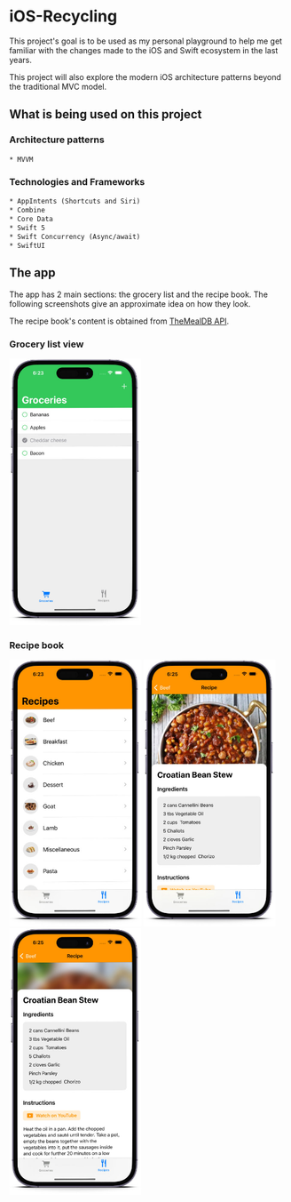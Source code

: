 # iOS-Recycling

This project's goal is to be used as my personal playground to help me get familiar with the changes made to the iOS and Swift ecosystem in the last years.

This project will also explore the modern iOS architecture patterns beyond the traditional MVC model.


## What is being used on this project

### Architecture patterns

    * MVVM


### Technologies and Frameworks

    * AppIntents (Shortcuts and Siri)
    * Combine
    * Core Data
    * Swift 5
    * Swift Concurrency (Async/await)
    * SwiftUI


## The app

The app has 2 main sections: the grocery list and the recipe book. The following screenshots give an approximate idea on how they look.

The recipe book's content is obtained from [TheMealDB API](https://www.themealdb.com/api.php).

### Grocery list view

<img src="/docs/readme/groceries1.jpg" alt="Grocery list" height="480" />

### Recipe book

<div style="flowDirection: horizontal;">
    <img src="/docs/readme/recipes1.jpg" alt="Recipe category list" height="480" />
    <img src="/docs/readme/recipes2.jpg" alt="Recipe list" height="480" />
    <img src="/docs/readme/recipes3.jpg" alt="Recipe" height="480" />
</div>

